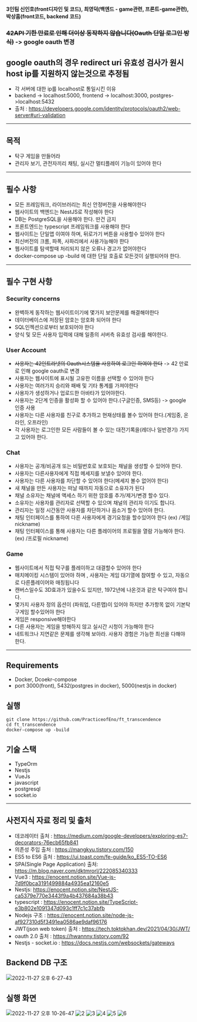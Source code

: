 #### 3인팀 신인호(front디자인 및 코드), 최영덕(백엔드 - game관련, 프론트-game관련), 박상흠(front코드, backend 코드)
### ~~42API 기한 만료로 인해 더이상 동작하지 않습니다(Oauth 단일 로그인 방식)~~ -> google oauth 변경
## google oauth의 경우 redirect uri 유효성 검사가 원시 host ip를 지원하지 않는것으로 추정됨
- 각 서버에 대한 ip를 localhost로 통일시킨 이유
- backend -> localhost:5000, frontend -> localhost:3000, postgres->localhost:5432
- 출처 : https://developers.google.com/identity/protocols/oauth2/web-server#uri-validation

----------------------

## 목적
- 탁구 게임을 만들어라
- 관리자 보기, 관전자끼리 채팅, 실시간 멀티플레이 기능이 있어야 한다

----------------------- 
## 필수 사항
- 모든 프레임워크, 라이브러리는 최신 안정버전을 사용해야한다
- 웹사이트의 백엔드는 NestJS로 작성해야 한다
- DB는 PostgreSQL을 사용해야 한다. 딴건 금지
- 프론트엔드는 typescript 프레임워크를 사용해야 한다
- 웹사이트는 단일앱 이여야 하며, 뒤로가기 버튼을 사용할수 있어야 한다
- 최신버전의 크롬, 파폭, 사파리에서 사용가능해야 한다
- 웹사이트를 탐색할때 처리되지 않은 오류나 경고가 없어야한다
- docker-compose up -build 에 대한 단일 호출로 모든것이 실행되어야 한다.

----------------------

## 필수 구현 사항
### Security concerns
- 완벽하게 동작하는 웹사이트이기에 몇가지 보안문제를 해결해야한다
- 데이터베이스에 저장된 암호는 암호화 되어야 한다
- SQL인젝션으로부터 보호되어야 한다
- 양식 및 모든 사용자 입력에 대해 일종의 서버측 유효성 검사를 해야한다.

### User Account
- ~~사용자는 42인트라넷의 Oauth시스템을 사용하여 로그인 하여야 한다~~ -> 42 만료로 인해 google oauth로 변경
- 사용자는 웹사이트에 표시될 고유한 이름을 선택할 수 있어야 한다
- 사용자는 여러가지 승리와 패배 및 기타 통계를 가져야한다
- 사용자가 생성하거나 업로드한 아바타가 있어야한다.
- 사용자는 2단계 인증을 활성화 할 수 있어야 한다.(구글인증, SMS등) -> google 인증 사용
- 사용자는 다른 사용자를 친구로 추가하고 현재상태를 볼수 있어야 한다.(게임중, 온라인, 오프라인)
- 각 사용자는 로그인한 모든 사람들이 볼 수 있는 대전기록을(레더나 일반경기) 가지고 있어야 한다.

### Chat
- 사용자는 공개/비공개 또는 비밀번호로 보호되는 채널을 생성할 수 있어야 한다.
- 사용자는 다른사용자에게 직접 메세지를 보낼수 있어야 한다.
- 사용자는 다른 사용자를 차단할 수 있어야 한다(메세지 볼수 없어야 한다)
- 새 채널을 만든 사용자는 떠날 때까지 자동으로 소유자가 된다
- 채널 소유자는 채널에 액세스 하기 위한 암호를 추가/제거/변경 할수 있다.
- 소유자는 사용자를 관리자로 선택할 수 있으며 채널의 관리자 이기도 합니다.
- 관리자는 일정 시간동안 사용자를 차단하거나 음소거 할수 있어야 한다. 
- 채팅 인터페이스를 통하여 다른 사용자에게 경기요청을 할수있어야 한다 (ex) /게임 nickname)
- 채팅 인터페이스를 통해 사용자는 다른 플레이어의 프로필을 열람 가능해야 한다.(ex) /프로필 nickname)

### Game
- 웹사이트에서 직접 탁구를 플레이하고 대결할수 있어야 한다
- 매치메이킹 시스템이 있어야 하며 , 사용자는 게임 대기열에 참여할 수 있고, 자동으로 다른플레이어와 매칭됩니다
- 캔버스일수도 3D효과가 있을수도 있지만, 1972년에 나온것과 같은 탁구여야 합니다.
- 몇가지 사용자 정의 옵션이 (파워업, 다른맵)이 있어야 하지만 추가항목 없이 기본탁구게임 할수있어야 한다
- 게임은 responsive해야한다
- 다른 사용자는 게임을 방해하지 않고 실시간 시청이 가능해야 한다
- 네트워크나 지연같은 문제를 생각해 보아라. 사용자 경험은 가능한 최선을 다해야 한다.

-----------------------------------------------

## Requirements
- Docker, Dcoekr-compose
- port 3000(front), 5432(postgres in docker), 5000(nestjs in docker)

## 실행
```
git clone https://github.com/PracticeofEno/ft_transcendence
cd ft_transcendence
docker-compose up -build
```

## 기술 스택
- TypeOrm
- Nestjs
- VueJs
- javascript
- postgresql
- socket.io

--------------------------

## 사전지식 자료 정리 및 출처
- 데코레이터 출처 : https://medium.com/google-developers/exploring-es7-decorators-76ecb65fb841 
- 의존성 주입 출처 : https://mangkyu.tistory.com/150
- ES5 to ES6 출처 : https://ui.toast.com/fe-guide/ko_ES5-TO-ES6
- SPA(Single Page Application) 출처: https://m.blog.naver.com/dktmrorl/222085340333 
- Vue3 : https://enocent.notion.site/Vue-js-7d9f0bca3191499884a4935ea12160e5
- Nestjs: https://enocent.notion.site/NestJS-ca5379e770e3443f9a4b437684a38b43
- typescript : https://enocent.notion.site/TypeScript-e3b802e1091347d093c1ff7c1c37abfb
- Nodejs 구조 : https://enocent.notion.site/node-js-af927310d5f3491ea0586ae9daf96176
- JWT(json web token) 출처 : https://tech.toktokhan.dev/2021/04/30/JWT/
- oauth 2.0 출처 : https://hwannny.tistory.com/92
- Nestjs - socket.io : https://docs.nestjs.com/websockets/gateways


## Backend DB 구조
![2022-11-27 오후 6-27-43](https://user-images.githubusercontent.com/57505385/204128177-373b3521-ef5e-40da-acbd-c92fd189f4ac.png)

## 실행 화면

![2022-11-27 오후 10-26-47](https://user-images.githubusercontent.com/57505385/204142580-f2de8d69-5fb1-4aa7-a2e2-f232cf9669cf.png)
![2](https://user-images.githubusercontent.com/57505385/204142583-b36f6e9d-564d-440d-a255-946d02395dc9.png)
![3](https://user-images.githubusercontent.com/57505385/204142585-e3ca4d33-f3ca-4867-a358-4af6c1e3987e.png)
![4](https://user-images.githubusercontent.com/57505385/204142586-16ab13f0-310e-4870-b683-e0c121d53a48.png)
![5](https://user-images.githubusercontent.com/57505385/204142587-aefc5540-4ebd-488f-b2ca-c742c0e729cb.png)
![6](https://user-images.githubusercontent.com/57505385/204142579-300d513e-1a13-488c-8068-eca1ec4ffd49.png)


